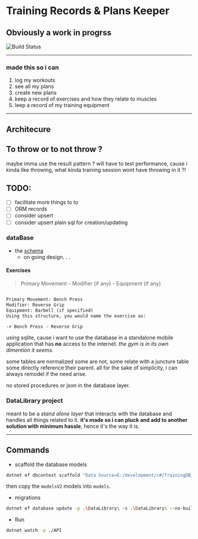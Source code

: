 # Training Records & Plans Keeper

## Obviously a work in progrss

![Build Status](https://github.com/CanaanGM/TrainingDB_Tracker_BE/actions/workflows/dotnet.yml/badge.svg)



---

### made this so i can

1. log my workouts
1. see all my plans
1. create new plans
1. keep a record of exercises and how they relate to muscles
1. leep a record of my training equipment

---

## Architecure

## To throw or to not throw ?

maybe imma use the result pattern ? will have to test performance, cause i kinda like throwing, what kinda training
session wont have throwing in it ?!

## TODO:

- [ ] facilitate more things to to
- [ ] ORM records
- [ ] consider upsert
- [ ] consider upsert plain sql for creation/updating

### dataBase

- the [schema](https://dbdiagram.io/d/workout-tracker-65bf3a4dac844320ae64ab02)
    - on going design. . .

#### Exercises

> Primary Movement - Modifier (if any) - Equipment (if any)
>

```txt

Primary Movement: Bench Press
Modifier: Reverse Grip
Equipment: Barbell (if specified)
Using this structure, you would name the exercise as:

-> Bench Press - Reverse Grip
```

using sqlite, cause i want to use the database in a standalone mobile application that has **no** access to the
internet. _the gym is in its own dimention it seems_.

some tables are normalized some are not, some relate with a juncture table some directly reference their parent. all for
the sake of simplicity, i can always remodel if the need arise.

no stored procedures or json in the database layer.

### DataLibrary project

meant to be a _stand alone layer_ that interacts with the database and handles all things related to it. **it's made so
i can pluck and add to another solution with minimum hassle**, hence it's the way it is.

---

## Commands

- scaffold the database models

```bash
dotnet ef dbcontext scaffold "Data Source=E:/development/c#/TrainingDB_Integration/training_log_v2.db" Microsoft.EntityFrameworkCore.Sqlite --output-dir ModelsV2 -p .\DataLibrary\  --context-dir Context --no-build
```

then copy the `modelsV2` models into `models`.

- migrations

```bash
dotnet ef database update -p .\DataLibrary\ -s .\DataLibrary\ --no-build -c SqliteContext --connection "Data Source = E:\development\c#\TrainingDB_Integration\training_log_v2.db"

```

- Run

```bash
dotnet watch -p ./API
```
